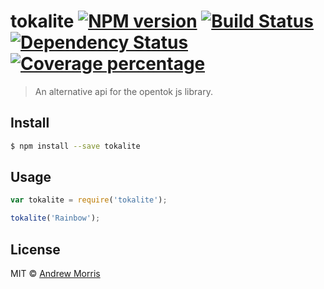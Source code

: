 # tokalite [![NPM version][npm-image]][npm-url] [![Build Status][travis-image]][travis-url] [![Dependency Status][daviddm-image]][daviddm-url] [![Coverage percentage][coveralls-image]][coveralls-url]
> An alternative api for the opentok js library.


## Install

```sh
$ npm install --save tokalite
```


## Usage

```js
var tokalite = require('tokalite');

tokalite('Rainbow');
```

## License

MIT © [Andrew Morris](https://andrewmorris.io/)


[npm-image]: https://badge.fury.io/js/tokalite.svg
[npm-url]: https://npmjs.org/package/tokalite
[travis-image]: https://travis-ci.org/voltrevo/tokalite.svg?branch=master
[travis-url]: https://travis-ci.org/voltrevo/tokalite
[daviddm-image]: https://david-dm.org/voltrevo/tokalite.svg?theme=shields.io
[daviddm-url]: https://david-dm.org/voltrevo/tokalite
[coveralls-image]: https://coveralls.io/repos/voltrevo/tokalite/badge.svg
[coveralls-url]: https://coveralls.io/r/voltrevo/tokalite
